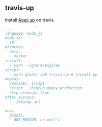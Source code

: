 ## travis-up

Install [Apex up](https://github.com/apex/up) on travis.

```yml
...
language: node_js
node_js:
- 10
branches:
  only:
  - master
install:
  - yarn --ignore-engines
script:
  - yarn global add travis-up # install up
deploy:
  provider: script
  script: ./bin/up depoy production
  skip_cleanup: true
after_success:
  - ./bin/up url

env:
  global:
    AWS_REGION: us-west-1
```